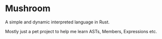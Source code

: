 # Mushroom

A simple and dynamic interpreted language in Rust.

Mostly just a pet project to help me learn ASTs, Members, Expressions etc.